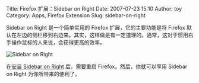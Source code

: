Title: Firefox 扩展：Sidebar on Right
Date: 2007-07-23 15:10
Author: toy
Category: Apps, Firefox Extension
Slug: sidebar-on-right

Sidebar on Right 是一个简单实用的 Firefox 扩展，它的主要功能是将 Firefox
默认在左边的侧栏移到右边来。其实，这样做是有一定道理的。通常，这对于惯用右手操作鼠标的人来说，会获得更高的效率。

![Sidebar on
Right](http://i.linuxtoy.org/i/2007/07/sidebar-on-right.jpg)

在[安装 Sidebar on
Right](https://addons.mozilla.org/en-US/firefox/addon/855) 后，需要重启
Firefox。然后，你就可以享用 Sidebar on Right 为你所带来的便利了。
